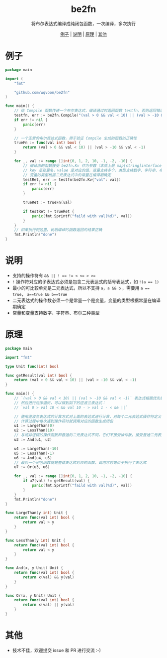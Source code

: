 <h1 align="center"> be2fn </h1>
<p align="center">将布尔表达式编译成纯闭包函数，一次编译，多次执行</p>
<p align="center"><a href="#例子">例子</a> | <a href="#说明">说明</a> | <a href="#原理">原理</a> | <a href="#其他">其他</a></p>

# 例子

```go
package main

import (
	"fmt"

	"github.com/wqvoon/be2fn"
)

func main() {
	// 给 Compile 函数传递一个布尔表达式，编译通过时返回函数 testfn，否则返回错误原因 err
	testfn, err := be2fn.Compile("(val > 0 && val < 10) || (val > -10 && val < -1)")
	if err != nil {
		panic(err)
	}

	// 一个正常的布尔表达式函数，用于验证 Compile 生成的函数的正确性
	trueFn := func(val int) bool {
		return (val > 0 && val < 10) || (val > -10 && val < -1)
	}

	for _, val := range []int{0, 1, 2, 10, -1, -2, -10} {
		// 编译出的函数接受 be2fn.Kv 作为参数（本质上是 map[string]interface{}），
		// key 是变量名，value 是对应的值，变量支持多个，类型支持数字、字符串、布尔值，
		// 变量的类型根据二元表达式中的常量在编译期确定
		testRet, err := testfn(be2fn.Kv{"val": val})
		if err != nil {
			panic(err)
		}

		trueRet := trueFn(val)

		if testRet != trueRet {
			panic(fmt.Sprintf("faild with val(%d)", val))
		}
	}
	// 如果执行到这里，说明编译的函数返回的结果正确
	fmt.Println("done")
}

```

# 说明

- 支持的操作符有 `&& || ! == != < <= > >=`
- `!` 操作符对应的子表达式必须是包含二元表达式的括号表达式，如 `!(a == 1)`
- 最小的可比较单元是二元表达式，所以不支持 `a`，`a && b` ，需要用 `a == true`， `a==true && b==true`
- 二元表达式的操作数必须一个是常量一个是变量，变量的类型根据常量在编译期确定
- 常量和变量支持数字、字符串、布尔三种类型

# 原理

```go
package main

import "fmt"

type Unit func(int) bool

func getResult(val int) bool {
	return (val > 0 && val < 10) || (val > -10 && val < -1)
}

func main() {
	// `(val > 0 && val < 10) || (val > -10 && val < -1)` 表达式根据优先级解析成 AST，
	// 然后进行后序遍历，可以得到如下的逆波兰表达式：
	// `val 0 > val 10 < && val 10 - > val 1 - < && ||`

	// 使用逆波兰表达式的计算方式对上面的表达式进行计算，对每个二元表达式操作符定义一个操作函数
	// 计算过程中每次遇到操作符时就调用对应的函数生成闭包
	u1 := LargeThan(0)
	u2 := LessThan(10)
	// 与或非逻辑的操作函数和普通的二元表达式不同，它们不接受操作数，接受普通二元表达式生成的闭包并产生新的闭包
	u3 := And(u1, u2)

	u4 := LargeThan(-10)
	u5 := LessThan(-1)
	u6 := And(u4, u5)
	// 最后一个闭包函数就是整体表达式对应的函数，调用它时等价于执行了表达式
	u7 := Or(u3, u6)

	for _, val := range []int{0, 1, 2, 10, -1, -2, -10} {
		if u7(val) != getResult(val) {
			panic(fmt.Sprintf("faild with val(%d)", val))
		}
	}
	fmt.Println("done")
}

func LargeThan(y int) Unit {
	return func(val int) bool {
		return val > y
	}
}

func LessThan(y int) Unit {
	return func(val int) bool {
		return val < y
	}
}

func And(x, y Unit) Unit {
	return func(val int) bool {
		return x(val) && y(val)
	}
}

func Or(x, y Unit) Unit {
	return func(val int) bool {
		return x(val) || y(val)
	}
}

```

# 其他

- 技术不佳，欢迎提交 issue 和 PR 进行交流 :-)